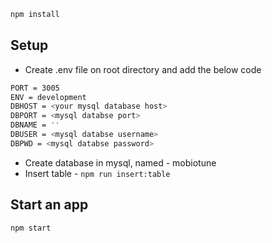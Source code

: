 

```sh
npm install
```

## Setup
* Create .env file on root directory and add the below code
```sh
PORT = 3005
ENV = development
DBHOST = <your mysql database host>
DBPORT = <mysql databse port>
DBNAME = ''
DBUSER = <mysql databse username>
DBPWD = <mysql databse password>
```
* Create database in mysql, named - mobiotune
* Insert table - `npm run insert:table`

## Start an app

```sh
npm start
```

